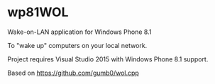 # wp81WOL
Wake-on-LAN application for Windows Phone 8.1

To "wake up" computers on your local network.


Project requires Visual Studio 2015 with Windows Phone 8.1 support.

Based on https://github.com/gumb0/wol.cpp 

